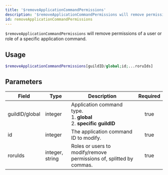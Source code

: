 ```yaml
---
title: '$removeApplicationCommandPermissions'
description: '$removeApplicationCommandPermissions will remove permissions of a user or role of a specific application command.'
id: removeApplicationCommandPermissions
---
```


`$removeApplicationCommandPermissions` will remove permissions of a user or role of a specific application command.

## Usage

```php
$removeApplicationCommandPermissions[guildID/global;id;...roruIds]
```

## Parameters

| Field          | Type            | Description                                                                             | Required |
| -------------- | --------------- | --------------------------------------------------------------------------------------- |:--------:|
| guildID/global | integer         | Application command type. <br/> 1. **global** <br/> 2. **specific guildID** |   true   |
| id             | integer         | The application command ID to modify.                                                   |   true   |
| roruIds        | integer, string | Roles or users to modify/remove permissions of, splitted by commas.                     |   true   |
